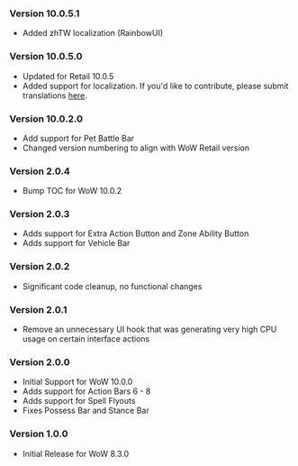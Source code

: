 ### Version 10.0.5.1

* Added zhTW localization (RainbowUI)

### Version 10.0.5.0

* Updated for Retail 10.0.5
* Added support for localization. If you'd like to contribute, please submit translations [here](https://www.curseforge.com/wow/addons/masque-blizz-bars-revived/localization).

### Version 10.0.2.0

* Add support for Pet Battle Bar
* Changed version numbering to align with WoW Retail version

### Version 2.0.4

* Bump TOC for WoW 10.0.2

### Version 2.0.3

* Adds support for Extra Action Button and Zone Ability Button
* Adds support for Vehicle Bar

### Version 2.0.2

* Significant code cleanup, no functional changes

### Version 2.0.1

* Remove an unnecessary UI hook that was generating very high CPU usage on certain interface actions

### Version 2.0.0

* Initial Support for WoW 10.0.0
* Adds support for Action Bars 6 - 8
* Adds support for Spell Flyouts
* Fixes Possess Bar and Stance Bar

### Version 1.0.0

* Initial Release for WoW 8.3.0
